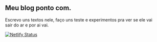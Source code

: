 ## Meu blog ponto com.

Escrevo uns textos nele, faço uns teste e experimentos pra ver se ele vai sair do ar e por ai vai. 

[![Netlify Status](https://api.netlify.com/api/v1/badges/30104b44-f15d-4586-aec4-13507a4cb038/deploy-status)](https://app.netlify.com/sites/hugopenna/deploys)
